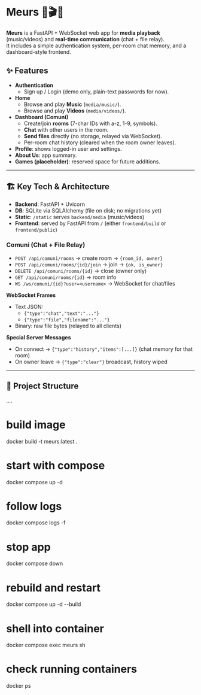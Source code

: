 # Meurs 🎵🎬💬

**Meurs** is a FastAPI + WebSocket web app for **media playback** (music/videos) and **real-time communication** (chat + file relay).  
It includes a simple authentication system, per-room chat memory, and a dashboard-style frontend.


## ✨ Features

- **Authentication**
  - Sign up / Login (demo only, plain-text passwords for now).
- **Home**
  - Browse and play **Music** (`media/music/`).
  - Browse and play **Videos** (`media/videos/`).
- **Dashboard (Comuni)**
  - Create/join **rooms** (7-char IDs with a-z, 1-9, symbols).
  - **Chat** with other users in the room.
  - **Send files** directly (no storage, relayed via WebSocket).
  - Per-room chat history (cleared when the room owner leaves).
- **Profile**: shows logged-in user and settings.
- **About Us**: app summary.
- **Games (placeholder)**: reserved space for future additions.

---

## 🏗️ Key Tech & Architecture

- **Backend**: FastAPI + Uvicorn  
- **DB**: SQLite via SQLAlchemy (file on disk; no migrations yet)  
- **Static**: `/static` serves `backend/media` (music/videos)  
- **Frontend**: served by FastAPI from `/` (either `frontend/build` or `frontend/public`)  

### **Comuni (Chat + File Relay)**

- `POST /api/comuni/rooms` → create room → `{room_id, owner}`
- `POST /api/comuni/rooms/{id}/join` → join → `{ok, is_owner}`
- `DELETE /api/comuni/rooms/{id}` → close (owner only)
- `GET /api/comuni/rooms/{id}` → room info
- `WS /ws/comuni/{id}?user=<username>` → WebSocket for chat/files

**WebSocket Frames**  
- Text JSON:  
  - `{"type":"chat","text":"..."}`  
  - `{"type":"file","filename":"..."}`  
- Binary: raw file bytes (relayed to all clients)  

**Special Server Messages**  
- On connect → `{"type":"history","items":[...]}` (chat memory for that room)  
- On owner leave → `{"type":"clear"}` broadcast, history wiped  

---

## 📂 Project Structure

....

# build image
docker build -t meurs:latest .

# start with compose
docker compose up -d

# follow logs
docker compose logs -f

# stop app
docker compose down

# rebuild and restart
docker compose up -d --build

# shell into container
docker compose exec meurs sh

# check running containers
docker ps
